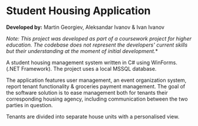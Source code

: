 # Student Housing Application

**Developed by:** Martin Georgiev, Aleksandar Ivanov & Ivan Ivanov

*Note: This project was developed as part of a coursework project for higher education. The codebase does not represent the developers' current skills but their understanding at the moment of initial development.**

A student housing management system written in C# using WinForms. (.NET Framework). The project uses a local MSSQL database.

The application features user management, an event organization system, report tenant functionality & groceries payment management. The goal of the software solution is to ease management both for tenants their corresponding housing agency, including communication between the two parties in question.

Tenants are divided into separate house units with a personalised view.

